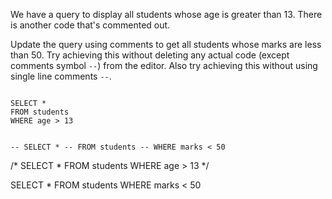 We have a query to display all students whose age is greater than 13.
There is another code that's commented out.

Update the query using comments to get all students whose marks are less than 50.
Try achieving this without deleting any actual code (except comments symbol `--`) from the editor.
Also try achieving this without using single line comments `--`.

<codeblock language="sql" dbName="students1.db" type="exercise" testMode="fixedInput">
<code>
SELECT *
FROM students
WHERE age > 13

-- SELECT *
-- FROM students
-- WHERE marks < 50
</code>

<solution>
/*
SELECT *
FROM students
WHERE age > 13
*/

SELECT *
FROM students
WHERE marks < 50
</solution>
</codeblock>